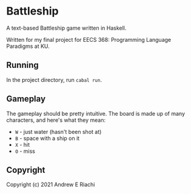 # Battleship
A text-based Battleship game written in Haskell.

Written for my final project for EECS 368: Programming Language Paradigms at KU.

## Running
In the project directory, run `cabal run`.

## Gameplay
The gameplay should be pretty intuitive. The board is made up of many
characters, and here's what they mean:

- `W` - just water (hasn't been shot at)
- `B` - space with a ship on it
- `X` - hit
- `O` - miss

## Copyright
Copyright (c) 2021 Andrew E Riachi
